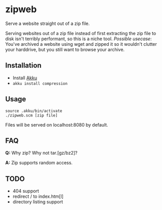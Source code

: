 # zipweb
Serve a website straight out of a zip file.

Serving websites out of a zip file instead of first extracting the zip file to disk isn't terribly performant, so this is a niche tool.
*Possible usecase*: You've archived a website using wget and zipped it so it wouldn't clutter your harddrive, but you still want to browse your archive.

## Installation
* Install [Akku](https://github.com/weinholt/akku)
* ```akku install compression```

## Usage
```
source .akku/bin/activate
./zipweb.scm [zip file]
```

Files will be served on localhost:8080 by default.

## FAQ

**Q:** Why zip?  Why not tar.[gz/bz2]?

**A:** Zip supports random access.

## TODO
* 404 support
* redirect / to index.htm[l]
* directory listing support
